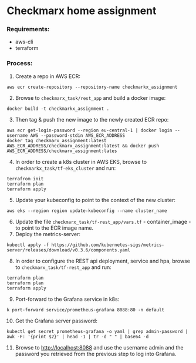# Checkmarx home assignment

### Requirements:

- aws-cli
- terraform 

### Process:

1. Create a repo in AWS ECR:
```
aws ecr create-repository --repository-name checkmarkx_assignment
```
2. Browse to `checkmarx_task/rest_app` and build a docker image:
```
docker build -t checkmarkx_assignment .
```
3. Then tag & push the new image to the newly created ECR repo:

```
aws ecr get-login-password --region eu-central-1 | docker login --username AWS --password-stdin AWS_ECR_ADDRESS
docker tag checkmarx_assignment:latest AWS_ECR_ADDRESS/checkmarx_assignment:latest && docker push AWS_ECR_ADDRESS/checkmarx_assignment:lates
```

4. In order to create a k8s cluster in AWS EKS, browse to `checkmarkx_task/tf-eks_cluster` and run:

```
terrafrom init
terraform plan
terraform apply
```

5. Update your kubeconfig to point to the context of the new cluster:
```
aws eks --region region update-kubeconfig --name cluster_name
```
6. Update the file `checkmarx_task/tf-rest_app/vars.tf` - container_image - to point to the ECR image name.
7. Deploy the metrics-server:
```
kubectl apply -f https://github.com/kubernetes-sigs/metrics-server/releases/download/v0.3.6/components.yaml
```
8. In order to configure the REST api deployment, service and hpa, browse to `checkmarx_task/tf-rest_app` and run:

```
terraform plan
terraform plan
terraform apply
```

9. Port-forward to the Grafana service in k8s:
```
k port-forward service/prometheus-grafana 8088:80 -n default
```
10. Get the Grafana server password:
```
kubectl get secret prometheus-grafana -o yaml | grep admin-password | awk -F: '{print $2}' | head -1 | tr -d " " | base64 -d
```
11. Browse to [http://localhost:8088]() and use the username admin and the password you retrieved from the previous step to log into Grafana.
